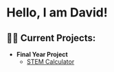 <h1>Hello, I am David! </h1>

<h2>👨‍💻 Current Projects:</h2>

- <b>Final Year Project</b>
  - [STEM Calculator](https://github.com/ElectronicGalaxy/Final_Year_Project/tree/main)



